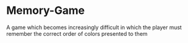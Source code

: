 # Memory-Game
A game which becomes increasingly difficult in which the player must remember the correct order of colors presented to them 
